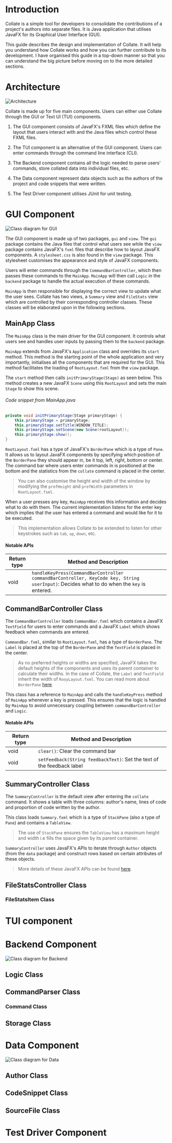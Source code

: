 # Introduction
Collate is a simple tool for developers to consolidate the contributions of a project's authors into separate files. It is Java application that utilises JavaFX for its Graphical User Interface (GUI).

This guide describes the design and implementation of Collate. It will help you understand how Collate works and how you can further contribute to its development. I have organised this guide in a top-down manner so that you can understand the big picture before moving on to the more detailed sections.

# Architecture
![Architecture](images/architecture.png)

Collate is made up for five main components. Users can either use Collate through the GUI or Text UI (TUI) components.

1) The GUI component consists of JavaFX's FXML files which define the layout that users interact with and the Java files which control these FXML files.

2) The TUI component is an alternative of the GUI component. Users can enter commands through the command line interface (CLI).

2) The Backend component contains all the logic needed to parse users' commands, store collated data into individual files, etc.

3) The Data component represent data objects such as the authors of the project and code snippets that were written.

4) The Test Driver component utilises JUnit for unit testing.

# GUI Component
![Class diagram for GUI](images/gui-class-diagram.png)

The GUI component is made up of two packages, `gui` and `view`. The `gui` package contains the Java files that control what users see while the `view` package contains JavaFX's `fxml` files that describe how to layout JavaFX components.
A `stylesheet.css` is also found in the `view` package. This stylesheet customises the appearance and style of JavaFX components.

Users will enter commands through the `CommandBarController`, which then passes these commands to the `MainApp`. `MainApp` will then call `Logic` in the `backend` package to handle the actual execution of these commands.

`MainApp` is then responsible for displaying the correct view to update what the user sees. Collate has two views, a `Summary` view and `FileStats` view which are controlled by their corresponding controller classes. These classes will be elaborated upon in the following sections.

## MainApp Class
The `MainApp` class is the main driver for the GUI component. It controls what users see and handles user inputs by passing them to the `backend` package.

`MainApp` extends from JavaFX's `Application` class and overrides its `start` method. This method is the starting point of the whole application and very importantly, initialises all the components that are required for the GUI. This method facilitates the loading of `RootLayout.fxml` from the `view` package.

The `start` method then calls `initPrimaryStage(Stage)` as seen below. This method creates a new JavaFX `Scene` using this `RootLayout` and sets the main `Stage` to show this scene.

###### Code snippet from MainApp.java
``` java
private void initPrimaryStage(Stage primaryStage) {
    this.primaryStage = primaryStage;
    this.primaryStage.setTitle(WINDOW_TITLE);
    this.primaryStage.setScene(new Scene(rootLayout));
    this.primaryStage.show();
}
```
`RootLayout.fxml` has a type of JavaFX's `BorderPane` which is a type of `Pane`. It allows us to layout JavaFX components by specifying which position of the `BorderPane` they should appear in, be it top, left, right, bottom or center. The command bar where users enter commands in is positioned at the bottom and the statistics from the `collate` command is placed in the center.

> You can also customise the height and width of the window by modifying the `prefHeight` and `prefWidth` parameters in `RootLayout.fxml`.

When a user presses any key, `MainApp` receives this information and decides what to do with them. The current implementation listens for the enter key which implies that the user has entered a command and would like for it to be executed.

> This implementation allows Collate to be extended to listen for other keystrokes such as `tab`, `up`, `down`, etc.

#### Notable APIs
Return type | Method and Description
----------- | ----------------------
void | `handleKeyPress(CommandBarController commandBarController, KeyCode key, String userInput)`: Decides what to do when the `key` is entered.

## CommandBarController Class
The `CommandBarController` loads `CommandBar.fxml` which contains a JavaFX `TextField` for users to enter commands and a JavaFX `Label` which shows feedback when commands are entered.

`CommandBar.fxml`, similar to `RootLayout.fxml`, has a type of `BorderPane`. The `Label` is placed at the top of the `BorderPane` and the `TextField` is placed in the center.

> As no preferred heights or widths are specified, JavaFX takes the default heights of the components and uses its parent container to calculate their widths. In the case of Collate, the `Label` and `TextField` inherit the width of `RooyLayout.fxml`. You can read more about `BorderPane` [here](https://docs.oracle.com/javase/8/javafx/api/javafx/scene/layout/BorderPane.html).

This class has a reference to `MainApp` and calls the `handleKeyPress` method of `MainApp` whenever a key is pressed. This ensures that the logic is handled by `MainApp` to avoid unnecessary coupling between `commandBarController` and `Logic`.

#### Notable APIs
Return type | Method and Description
----------- | ----------------------
void | `clear()`: Clear the command bar
void | `setFeedback(String feedbackText)`: Set the text of the feedback label

## SummaryController Class
The `SummaryController` is the default view after entering the `collate` command. It shows a table with three columns: author's name, lines of code and proportion of code written by the author.

This class loads `Summary.fxml` which is a type of `StackPane` (also a type of `Pane`) and contains a `TableView`.

> The use of `StackPane` ensures the `TableView` has a maximum height and width i.e fills the space given by its parent container.

`SummaryController` uses JavaFX's APIs to iterate through `Author` objects (from the `data` package) and construct rows based on certain attributes of these objects.

> More details of these JavaFX APIs can be found [here](https://docs.oracle.com/javase/8/javafx/api/javafx/scene/control/TableView.html).

## FileStatsController Class
### FileStatsItem Class

# TUI component

# Backend Component
![Class diagram for Backend](images/backend-class-diagram.png)
## Logic Class
## CommandParser Class
### Command Class
## Storage Class

# Data Component
![Class diagram for Data](images/data-class-diagram.png)
## Author Class
## CodeSnippet Class
## SourceFile Class

# Test Driver Component
